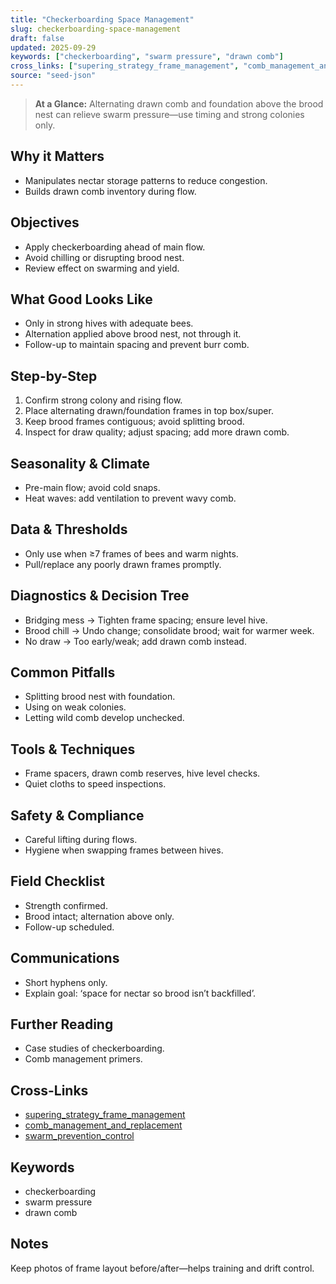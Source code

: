 ```yaml
---
title: "Checkerboarding Space Management"
slug: checkerboarding-space-management
draft: false
updated: 2025-09-29
keywords: ["checkerboarding", "swarm pressure", "drawn comb"]
cross_links: ["supering_strategy_frame_management", "comb_management_and_replacement", "swarm_prevention_control"]
source: "seed-json"
---
```


> **At a Glance:** Alternating drawn comb and foundation above the brood nest can relieve swarm pressure—use timing and strong colonies only.

## Why it Matters
- Manipulates nectar storage patterns to reduce congestion.
- Builds drawn comb inventory during flow.

## Objectives
- Apply checkerboarding ahead of main flow.
- Avoid chilling or disrupting brood nest.
- Review effect on swarming and yield.

## What Good Looks Like
- Only in strong hives with adequate bees.
- Alternation applied above brood nest, not through it.
- Follow-up to maintain spacing and prevent burr comb.

## Step-by-Step
1) Confirm strong colony and rising flow.
2) Place alternating drawn/foundation frames in top box/super.
3) Keep brood frames contiguous; avoid splitting brood.
4) Inspect for draw quality; adjust spacing; add more drawn comb.

## Seasonality & Climate
- Pre-main flow; avoid cold snaps.
- Heat waves: add ventilation to prevent wavy comb.

## Data & Thresholds
- Only use when ≥7 frames of bees and warm nights.
- Pull/replace any poorly drawn frames promptly.

## Diagnostics & Decision Tree
- Bridging mess -> Tighten frame spacing; ensure level hive.
- Brood chill -> Undo change; consolidate brood; wait for warmer week.
- No draw -> Too early/weak; add drawn comb instead.

## Common Pitfalls
- Splitting brood nest with foundation.
- Using on weak colonies.
- Letting wild comb develop unchecked.

## Tools & Techniques
- Frame spacers, drawn comb reserves, hive level checks.
- Quiet cloths to speed inspections.

## Safety & Compliance
- Careful lifting during flows.
- Hygiene when swapping frames between hives.

## Field Checklist
- Strength confirmed.
- Brood intact; alternation above only.
- Follow-up scheduled.

## Communications
- Short hyphens only.
- Explain goal: ‘space for nectar so brood isn’t backfilled’.

## Further Reading
- Case studies of checkerboarding.
- Comb management primers.

## Cross-Links
- [supering_strategy_frame_management](/topics/supering-strategy-frame-management/)
- [comb_management_and_replacement](/topics/comb-management-and-replacement/)
- [swarm_prevention_control](/topics/swarm-prevention-control/)

## Keywords
- checkerboarding
- swarm pressure
- drawn comb

## Notes
Keep photos of frame layout before/after—helps training and drift control.
